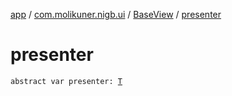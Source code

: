[app](../../index.md) / [com.molikuner.nigb.ui](../index.md) / [BaseView](index.md) / [presenter](./presenter.md)

# presenter

`abstract var presenter: `[`T`](index.md#T)
